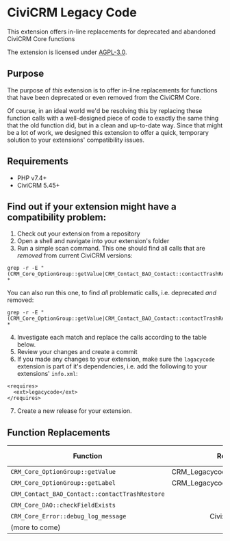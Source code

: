 # CiviCRM Legacy Code

This extension offers in-line replacements for deprecated and abandoned CiviCRM Core functions

The extension is licensed under [AGPL-3.0](LICENSE.txt).

## Purpose

The purpose of *this* extension is to offer in-line replacements for functions
that have been deprecated or even removed from the CiviCRM Core.

Of course, in an ideal world we'd be resolving this by replacing these function
calls with a well-designed piece of code to exactly the same thing that the old
function did, but in a clean and up-to-date way. Since that might be a lot of work,
we designed this extension to offer a quick, temporary solution to your
extensions' compatibility issues.

## Requirements

* PHP v7.4+
* CiviCRM 5.45+

## Find out if your extension might have a compatibility problem:

1. Check out your extension from a repository
2. Open a shell and navigate into your extension's folder
3. Run a simple scan command. This one should find all calls that are *removed* from current CiviCRM versions:
```
grep -r -E "(CRM_Core_OptionGroup::getValue|CRM_Contact_BAO_Contact::contactTrashRestore|CRM_Contact_BAO_Contact::getPhoneDetails|CRM_Core_DAO::checkFieldExists)" *
```
You can also run this one, to find *all* problematic calls, i.e. deprecated *and* removed:
```
grep -r -E "(CRM_Core_OptionGroup::getValue|CRM_Contact_BAO_Contact::contactTrashRestore|CRM_Contact_BAO_Contact::getPhoneDetails|CRM_Core_DAO::checkFieldExists|CRM_Core_DAO::createTempTableName|CRM_Core_OptionGroup::getLabel|_civicrm_api3_field_names|CRM_Core_BAO_Location::deleteLocationBlocks|_ipn_process_transaction|CRM_Core_Error::debug_log_message)" *
```
4. Investigate each match and replace the calls according to the table below.
5. Review your changes and create a commit
6. If you made any changes to your extension, make sure the ``lagacycode`` extension
is part of it's dependencies, i.e. add the following to your extensions' ``info.xml``:
```
<requires>
  <ext>legacycode</ext>
</requires>
```
7. Create a new release for your extension.

## Function Replacements

| Function                                         |             Replacement              | Deprecated Since | Dropped Since |
|--------------------------------------------------|:------------------------------------:|-----------------:|---------------|
| ``CRM_Core_OptionGroup::getValue``               | CRM_Legacycode_OptionGroup::getValue |                ? | 5.60          |
| ``CRM_Core_OptionGroup::getLabel``               | CRM_Legacycode_OptionGroup::getLabel |                ? | 5.60          |
| ``CRM_Contact_BAO_Contact::contactTrashRestore`` |                 todo                 |                ? | 5.60          |
| ``CRM_Core_DAO::checkFieldExists``               |                 todo                 |                ? | 5.60          |
| ``CRM_Core_Error::debug_log_message``            |         Civi::log()->debug           |                ? | not yet       |
| (more to come)                                   |                 todo                 |                  |               |

